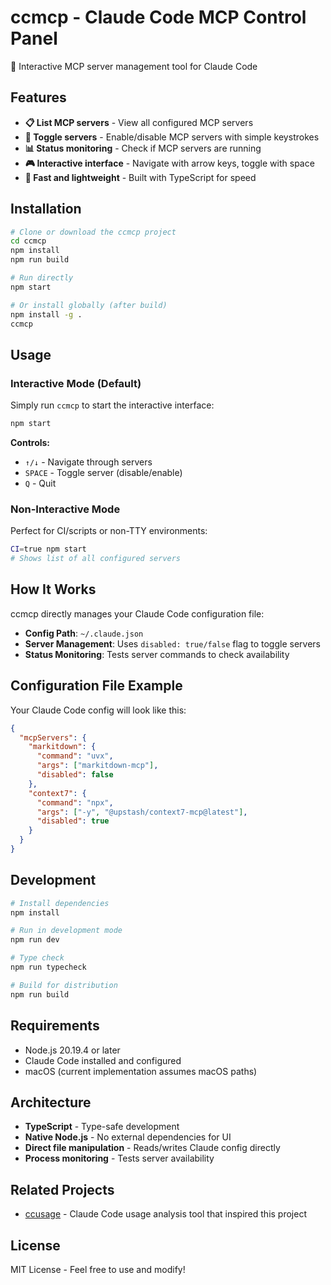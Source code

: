 # ccmcp - Claude Code MCP Control Panel

🔧 Interactive MCP server management tool for Claude Code

## Features

- **📋 List MCP servers** - View all configured MCP servers
- **🔄 Toggle servers** - Enable/disable MCP servers with simple keystrokes
- **📊 Status monitoring** - Check if MCP servers are running
- **🎮 Interactive interface** - Navigate with arrow keys, toggle with space
- **🚀 Fast and lightweight** - Built with TypeScript for speed

## Installation

```bash
# Clone or download the ccmcp project
cd ccmcp
npm install
npm run build

# Run directly
npm start

# Or install globally (after build)
npm install -g .
ccmcp
```

## Usage

### Interactive Mode (Default)

Simply run `ccmcp` to start the interactive interface:

```bash
npm start
```

**Controls:**
- `↑/↓` - Navigate through servers
- `SPACE` - Toggle server (disable/enable)
- `Q` - Quit

### Non-Interactive Mode

Perfect for CI/scripts or non-TTY environments:

```bash
CI=true npm start
# Shows list of all configured servers
```

## How It Works

ccmcp directly manages your Claude Code configuration file:
- **Config Path**: `~/.claude.json`
- **Server Management**: Uses `disabled: true/false` flag to toggle servers
- **Status Monitoring**: Tests server commands to check availability

## Configuration File Example

Your Claude Code config will look like this:

```json
{
  "mcpServers": {
    "markitdown": {
      "command": "uvx",
      "args": ["markitdown-mcp"],
      "disabled": false
    },
    "context7": {
      "command": "npx", 
      "args": ["-y", "@upstash/context7-mcp@latest"],
      "disabled": true
    }
  }
}
```

## Development

```bash
# Install dependencies
npm install

# Run in development mode
npm run dev

# Type check
npm run typecheck

# Build for distribution
npm run build
```

## Requirements

- Node.js 20.19.4 or later
- Claude Code installed and configured
- macOS (current implementation assumes macOS paths)

## Architecture

- **TypeScript** - Type-safe development
- **Native Node.js** - No external dependencies for UI
- **Direct file manipulation** - Reads/writes Claude config directly
- **Process monitoring** - Tests server availability

## Related Projects

- [ccusage](https://github.com/ryoppippi/ccusage) - Claude Code usage analysis tool that inspired this project

## License

MIT License - Feel free to use and modify!